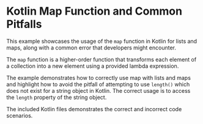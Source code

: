 # Kotlin Map Function and Common Pitfalls

This example showcases the usage of the `map` function in Kotlin for lists and maps, along with a common error that developers might encounter.

The `map` function is a higher-order function that transforms each element of a collection into a new element using a provided lambda expression.

The example demonstrates how to correctly use map with lists and maps and highlight how to avoid the pitfall of attempting to use `length()` which does not exist for a string object in Kotlin.  The correct usage is to access the `length` property of the string object.

The included Kotlin files demonstrates the correct and incorrect code scenarios.